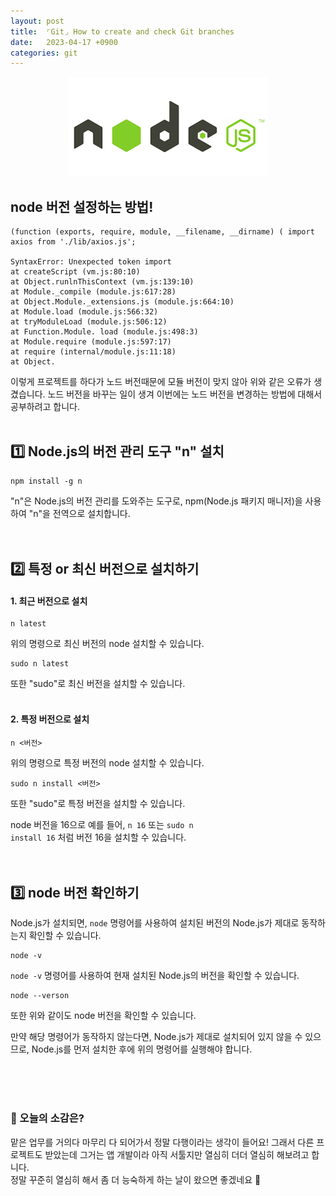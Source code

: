 ```yaml
---
layout: post
title:  ⌜Git⌟ How to create and check Git branches
date:   2023-04-17 +0900
categories: git
---
```


<!-- 똑같은 카테고리여서 post 4 사진 그대로 가져왔음-->
<center>
  <img src="https://github.com/201960003/study_blog/blob/main/img/post7/nodejs.png?raw=true" alt="main 사진">
</center>

## node 버전 설정하는 방법!

```
(function (exports, require, module, __filename, __dirname) ( import axios from './lib/axios.js';

SyntaxError: Unexpected token import
at createScript (vm.js:80:10)
at Object.runlnThisContext (vm.js:139:10)
at Module._compile (module.js:617:28)
at Object.Module._extensions.js (module.js:664:10)
at Module.load (module.js:566:32)
at tryModuleLoad (module.js:506:12)
at Function.Module. load (module.js:498:3)
at Module.require (module.js:597:17)
at require (internal/module.js:11:18)
at Object.
```

이렇게 프로젝트를 하다가 노드 버전때문에 모듈 버전이 맞지 않아 위와 같은 오류가 생겼습니다. 노드 버전을 바꾸는 일이 생겨 이번에는 노드 버전을 변경하는 방법에 대해서 공부하려고 합니다.
<br>
<br>


## 1️⃣ Node.js의 버전 관리 도구 "n" 설치

```
npm install -g n
```
"n"은 Node.js의 버전 관리를 도와주는 도구로, npm(Node.js 패키지 매니저)을 사용하여 "n"을 전역으로 설치합니다.
<br>
<br>
<br>

## 2️⃣ 특정 or 최신 버전으로 설치하기

#### 1. 최근 버전으로 설치
```
n latest
```

위의 명령으로 최신 버전의 node 설치할 수 있습니다.

```
sudo n latest
```

또한 "sudo"로 최신 버전을 설치할 수 있습니다.
<br>
<br>

#### 2. 특정 버전으로 설치
```
n <버전>
```

위의 명령으로 특정 버전의 node 설치할 수 있습니다.

```
sudo n install <버전>
```

또한 "sudo"로 특정 버전을 설치할 수 있습니다.

node 버전을 16으로 예를 들어,
<code>n 16</code> 또는 <code>sudo n install 16</code> 처럼 버전 16을 설치할 수 있습니다.
<br>
<br>
<br>


## 3️⃣ node 버전 확인하기

Node.js가 설치되면, <code>node</code> 명령어를 사용하여 설치된 버전의 Node.js가 제대로 동작하는지 확인할 수 있습니다.<br>
```
node -v
```
<code>node -v</code> 명령어를 사용하여 현재 설치된 Node.js의 버전을 확인할 수 있습니다.
```
node --verson
```
또한 위와 같이도 node 버전을 확인할 수 있습니다.<br>


만약 해당 명령어가 동작하지 않는다면, Node.js가 제대로 설치되어 있지 않을 수 있으므로, Node.js를 먼저 설치한 후에 위의 명령어를 실행해야 합니다. 

<br>
<br>
<br>





### 🧐 오늘의 소감은?
맡은 업무를 거의다 마무리 다 되어가서 정말 다행이라는 생각이 들어요! 그래서 다른 프로젝트도 받았는데 그거는 앱 개발이라 아직 서툴지만 열심히 더더 열심히 해보려고 합니다.<br>
정말 꾸준히 열심히 해서 좀 더 능숙하게 하는 날이 왔으면 좋겠네요 🙂

